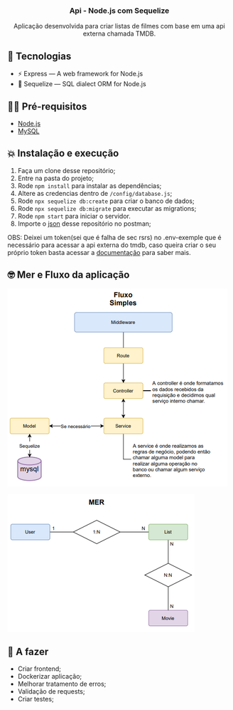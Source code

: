 <h3 align="center">
  Api - Node.js com Sequelize
</h3>

<p align="center">Aplicação desenvolvida para criar listas de filmes com base em uma api externa chamada TMDB.
</p>

## 👾 Tecnologias

- ⚡ Express — A web framework for Node.js
- 💾 Sequelize — SQL dialect ORM for Node.js

## ✋🏻 Pré-requisitos

- [Node.js](https://nodejs.org/en/)
- [MySQL](https://dev.mysql.com/downloads/installer/)

## 💥 Instalação e execução

1. Faça um clone desse repositório;
2. Entre na pasta do projeto;
3. Rode `npm install` para instalar as dependências;
4. Altere as credencias dentro de `/config/database.js`;
5. Rode `npx sequelize db:create` para criar o banco de dados;
6. Rode `npx sequelize db:migrate` para executar as migrations;
7. Rode `npm start` para iniciar o servidor.
8. Importe o [json](https://www.getpostman.com/collections/8642e16e368758d9fcca) desse repositório no postman;

OBS: Deixei um token(sei que é falha de sec rsrs) no .env-exemple que é necessário para acessar a api externa do tmdb, caso queira criar o seu próprio token basta acessar a [documentação](https://developers.themoviedb.org/3/getting-started/authentication) para saber mais.


## 🤓 Mer e Fluxo da aplicação
![Screenshot](/docs/fluxo.PNG)

![Screenshot](/docs/mer.PNG)
## 🧐 A fazer

- Criar frontend;
- Dockerizar aplicação;
- Melhorar tratamento de erros;
- Validação de requests;
- Criar testes;

